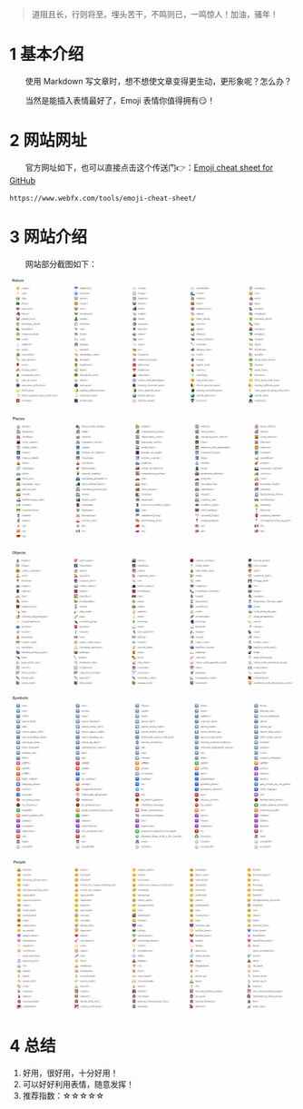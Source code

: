> 道阻且长，行则将至。埋头苦干，不鸣则已，一鸣惊人！加油，骚年！



# 1 基本介绍

&emsp;&emsp;使用 Markdown 写文章时，想不想使文章变得更生动，更形象呢？怎么办？

&emsp;&emsp;当然是能插入表情最好了，Emoji 表情你值得拥有:smirk:！



# 2 网站网址

&emsp;&emsp;官方网址如下，也可以直接点击这个传送门:point_right:：[Emoji cheat sheet for GitHub](https://www.webfx.com/tools/emoji-cheat-sheet/)

```shell
https://www.webfx.com/tools/emoji-cheat-sheet/
```



# 3 网站介绍

&emsp;&emsp;网站部分截图如下：

![image-20200425103038601](https://raw.githubusercontent.com/FightingBoom/BlogPicture/master/20200425103719.png)



![image-20200425103105374](https://raw.githubusercontent.com/FightingBoom/BlogPicture/master/20200425103720.png)



![image-20200425103130010](https://raw.githubusercontent.com/FightingBoom/BlogPicture/master/20200425103721.png)



![image-20200425103148670](https://raw.githubusercontent.com/FightingBoom/BlogPicture/master/20200425103722.png)



![image-20200425103207071](https://raw.githubusercontent.com/FightingBoom/BlogPicture/master/20200425103723.png)



# 4 总结

1. 好用，很好用，十分好用！
2. 可以好好利用表情，随意发挥！
3. 推荐指数：☆☆☆☆☆

